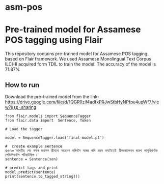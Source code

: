 # asm-pos
# Pre-trained model for Assamese POS tagging using Flair

This repository contains pre-trained model for Assamese POS tagging based on Flair framework. We used Assamese Monolingual Text Corpus ILCI-II acquired form TDIL to train the model. The accuracy of the model is 71.87%

## How to run

Download the pre-trained model from the link- https://drive.google.com/file/d/1QGR0zlf4adfxPRJwStbHyNPfpu4upWf7/view?usp=sharing

```
from flair.models import SequenceTagger
from flair.data import  Sentence, Token

# Load the tagger

model = SequenceTagger.load('final-model.pt')

#  create example sentence
sen='ভাৰতীয় পেচ বলাৰ জৱাগল শ্রীনাথে আক্রমণ কৰিবলৈ আৰম্ভ কৰি প্রথম বলটোতেই শ্রীলংকাপেনাৰ ৰমেশ কালুৱিথার্ণাক পেভিলিয়নলৈ পঠিয়াইছিল ৷'
sentence = Sentence(sen)

# predict tags and print
model.predict(sentence)
print(sentence.to_tagged_string())

```
